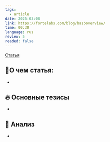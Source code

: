 ```yaml
---
tags:
  - article
date: 2025:03:08
link: https://fortelabs.com/blog/basboverview/
time: 00:30
language: rus
review: 5
readed: false
---
```

[Статья](https://fortelabs.com/blog/basboverview/)

## 📝О чем статья:   
-

## 🔥 Основные тезисы  
-  


## 🔎 Анализ  
-  



